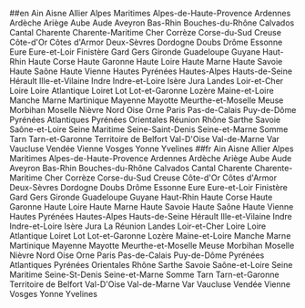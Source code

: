 ##en
Ain
Aisne
Allier
Alpes Maritimes
Alpes-de-Haute-Provence
Ardennes
Ardèche
Ariège
Aube
Aude
Aveyron
Bas-Rhin
Bouches-du-Rhône
Calvados
Cantal
Charente
Charente-Maritime
Cher
Corrèze
Corse-du-Sud
Creuse
Côte-d'Or
Côtes d'Armor
Deux-Sèvres
Dordogne
Doubs
Drôme
Essonne
Eure
Eure-et-Loir
Finistère
Gard
Gers
Gironde
Guadeloupe
Guyane
Haut-Rhin
Haute Corse
Haute Garonne
Haute Loire
Haute Marne
Haute Savoie
Haute Saône
Haute Vienne
Hautes Pyrénées
Hautes-Alpes
Hauts-de-Seine
Hérault
Ille-et-Vilaine
Indre
Indre-et-Loire
Isère
Jura
Landes
Loir-et-Cher
Loire
Loire Atlantique
Loiret
Lot
Lot-et-Garonne
Lozère
Maine-et-Loire
Manche
Marne
Martinique
Mayenne
Mayotte
Meurthe-et-Moselle
Meuse
Morbihan
Moselle
Nièvre
Nord
Oise
Orne
Paris
Pas-de-Calais
Puy-de-Dôme
Pyrénées Atlantiques
Pyrénées Orientales
Réunion
Rhône
Sarthe
Savoie
Saône-et-Loire
Seine Maritime
Seine-Saint-Denis
Seine-et-Marne
Somme
Tarn
Tarn-et-Garonne
Territoire de Belfort
Val-D'Oise
Val-de-Marne
Var
Vaucluse
Vendée
Vienne
Vosges
Yonne
Yvelines
##fr
Ain
Aisne
Allier
Alpes Maritimes
Alpes-de-Haute-Provence
Ardennes
Ardèche
Ariège
Aube
Aude
Aveyron
Bas-Rhin
Bouches-du-Rhône
Calvados
Cantal
Charente
Charente-Maritime
Cher
Corrèze
Corse-du-Sud
Creuse
Côte-d'Or
Côtes d'Armor
Deux-Sèvres
Dordogne
Doubs
Drôme
Essonne
Eure
Eure-et-Loir
Finistère
Gard
Gers
Gironde
Guadeloupe
Guyane
Haut-Rhin
Haute Corse
Haute Garonne
Haute Loire
Haute Marne
Haute Savoie
Haute Saône
Haute Vienne
Hautes Pyrénées
Hautes-Alpes
Hauts-de-Seine
Hérault
Ille-et-Vilaine
Indre
Indre-et-Loire
Isère
Jura
La Réunion
Landes
Loir-et-Cher
Loire
Loire Atlantique
Loiret
Lot
Lot-et-Garonne
Lozère
Maine-et-Loire
Manche
Marne
Martinique
Mayenne
Mayotte
Meurthe-et-Moselle
Meuse
Morbihan
Moselle
Nièvre
Nord
Oise
Orne
Paris
Pas-de-Calais
Puy-de-Dôme
Pyrénées Atlantiques
Pyrénées Orientales
Rhône
Sarthe
Savoie
Saône-et-Loire
Seine Maritime
Seine-St-Denis
Seine-et-Marne
Somme
Tarn
Tarn-et-Garonne
Territoire de Belfort
Val-D'Oise
Val-de-Marne
Var
Vaucluse
Vendée
Vienne
Vosges
Yonne
Yvelines